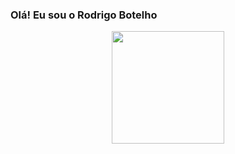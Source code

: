 ### Olá! Eu sou o Rodrigo Botelho
<div align="center">
  <a href="https://github.com/rodrigocbotelho">
  <img height="180em" src="https://github-readme-stats.vercel.app/api/top-langs/?username=rodrigocbotelho&layout=compact&langs_count=7&theme=red"/>
</div>
